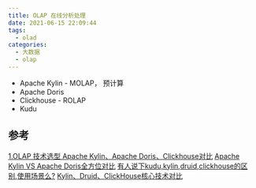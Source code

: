 ```yaml
---
title: OLAP 在线分析处理
date: 2021-06-15 22:09:44
tags:
  - olad
categories: 
  - 大数据 
  - olap 
---
```


<p></p>
<!-- more -->


 + Apache Kylin - MOLAP， 预计算
 + Apache Doris 
 + Clickhouse - ROLAP
 + Kudu

 ## 参考
[1.OLAP 技术选型 Apache Kylin、Apache Doris、Clickhouse对比](https://blog.csdn.net/qq_39945938/article/details/114013486)
[Apache Kylin VS Apache Doris全方位对比](https://cloud.tencent.com/developer/article/1477234)
[有人说下kudu,kylin,druid,clickhouse的区别,使用场景么?](https://www.zhihu.com/question/303991599/answer/1555185339)
[Kylin、Druid、ClickHouse核心技术对比](https://blog.csdn.net/u013256816/article/details/108271371)


